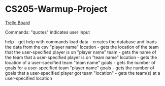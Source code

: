 # CS205-Warmup-Project

[Trello Board](https://trello.com/b/M300vmgU/cs205-project-al-nb-sh-mm)


Commands: 
"quotes" indicates user input

help - get help with commands
load data - creates the database and loads the data from the csv
"player name" location - gets the location of the team that the user-specified player is on
"player name" team - gets the name of the team that a user-specified player is on
"team name" location - gets the location of a user-specified team
"team name" goals - gets the number of goals for a user-specified team
"player name" goals - gets the number of goals that a user-specified player got
team "location" - gets the team(s) at a user-specified location
